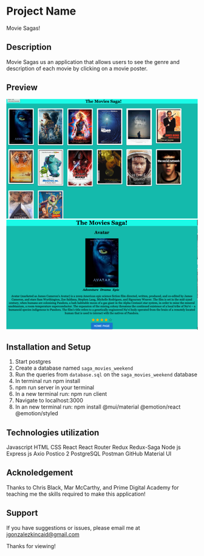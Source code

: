 # Project Name
Movie Sagas!

## Description
Movie Sagas us an application that allows users to see the genre and description of each movie by clicking on a movie poster.

## Preview  
![Homepage screenshot](public/images/homepage.png)
![Description screenshot](public/images/description.png)

## Installation and Setup 
1. Start postgres
2. Create a database named `saga_movies_weekend`
3. Run the queries from `database.sql` on the `saga_movies_weekend` database
4. In terminal run npm install
5. npm run server in your terminal
6. In a new terminal run: npm run client 
7. Navigate to localhost:3000
8. In an new terminal run: npm install @mui/material @emotion/react @emotion/styled



## Technologies utilization
Javascript
HTML
CSS
React
React Router 
Redux
Redux-Saga
Node js
Express js
Axio
Postico 2
PostgreSQL
Postman
GitHub
Material UI

## Acknoledgement
Thanks to Chris Black, Mar McCarthy, and Prime Digital Academy for teaching me the skills required to make this application!

## Support 
If you have suggestions or issues, please email me at jgonzalezkincaid@gmail.com

Thanks for viewing!




[def]: images/description.png